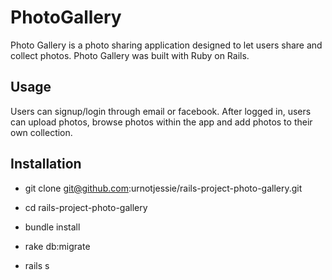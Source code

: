 # PhotoGallery

Photo Gallery is a photo sharing application designed to let users share and collect photos. Photo Gallery was built with Ruby on Rails.

## Usage
Users can signup/login through email or facebook. After logged in, users can upload photos, browse photos within the app and add photos to their own collection.

## Installation
* git clone git@github.com:urnotjessie/rails-project-photo-gallery.git

* cd rails-project-photo-gallery

* bundle install

* rake db:migrate

* rails s

